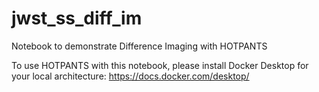 # jwst_ss_diff_im
Notebook to demonstrate Difference Imaging with HOTPANTS

To use HOTPANTS with this notebook, please install Docker Desktop for your local architecture: https://docs.docker.com/desktop/

